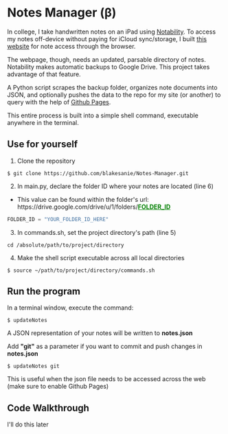 # Notes Manager (β)

In college, I take handwritten notes on an iPad using [Notability](https://www.gingerlabs.com). To access my notes off-device without paying for iCloud sync/storage, I built [this website](http://www.blakesanie.com/notes) for note access through the browser.

The webpage, though, needs an updated, parsable directory of notes. Notability makes automatic backups to Google Drive. This project takes advantage of that feature.

A Python script scrapes the backup folder, organizes note documents into JSON, and optionally pushes the data to the repo for my site (or another) to query with the help of [Github Pages](https://pages.github.com).

This entire process is built into a simple shell command, executable anywhere in the terminal.

## Use for yourself

1.  Clone the repository

```shell
$ git clone https://github.com/blakesanie/Notes-Manager.git
```

2.  In main.py, declare the folder ID where your notes are located (line 6)

- This value can be found within the folder's url: https:<span></span>//drive.google.com/drive/u/1/folders/<span style="color: green; text-decoration: underline">**FOLDER_ID**</span>

```python
FOLDER_ID = "YOUR_FOLDER_ID_HERE"
```

3.  In commands.sh, set the project directory's path (line 5)

```shell
cd /absolute/path/to/project/directory
```

4.  Make the shell script executable across all local directories

```shell
$ source ~/path/to/project/directory/commands.sh
```

## Run the program

In a terminal window, execute the command:

```shell
$ updateNotes
```

A JSON representation of your notes will be written to **notes.json**

Add **"git"** as a parameter if you want to commit and push changes in **notes.json**

```shell
$ updateNotes git
```

This is useful when the json file needs to be accessed across the web (make sure to enable Github Pages)

## Code Walkthrough

I'll do this later
